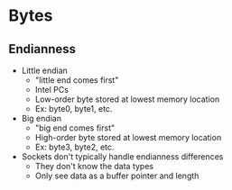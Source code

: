 # Bytes
## Endianness
* Little endian
	* "little end comes first"
	* Intel PCs
	* Low-order byte stored at lowest memory location
	* Ex: byte0, byte1, etc.
* Big endian
	* "big end comes first"
	* High-order byte stored at lowest memory location
	* Ex: byte3, byte2, etc.
* Sockets don't typically handle endianness differences
	* They don't know the data types
	* Only see data as a buffer pointer and length
